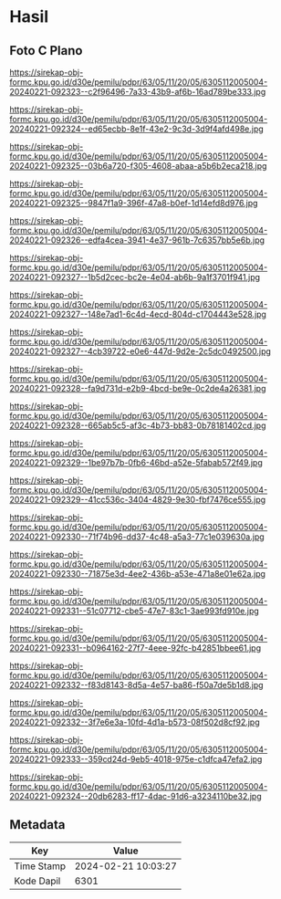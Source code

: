 # Hasil

## Foto C Plano

https://sirekap-obj-formc.kpu.go.id/d30e/pemilu/pdpr/63/05/11/20/05/6305112005004-20240221-092323--c2f96496-7a33-43b9-af6b-16ad789be333.jpg

https://sirekap-obj-formc.kpu.go.id/d30e/pemilu/pdpr/63/05/11/20/05/6305112005004-20240221-092324--ed65ecbb-8e1f-43e2-9c3d-3d9f4afd498e.jpg

https://sirekap-obj-formc.kpu.go.id/d30e/pemilu/pdpr/63/05/11/20/05/6305112005004-20240221-092325--03b6a720-f305-4608-abaa-a5b6b2eca218.jpg

https://sirekap-obj-formc.kpu.go.id/d30e/pemilu/pdpr/63/05/11/20/05/6305112005004-20240221-092325--9847f1a9-396f-47a8-b0ef-1d14efd8d976.jpg

https://sirekap-obj-formc.kpu.go.id/d30e/pemilu/pdpr/63/05/11/20/05/6305112005004-20240221-092326--edfa4cea-3941-4e37-961b-7c6357bb5e6b.jpg

https://sirekap-obj-formc.kpu.go.id/d30e/pemilu/pdpr/63/05/11/20/05/6305112005004-20240221-092327--1b5d2cec-bc2e-4e04-ab6b-9a1f3701f941.jpg

https://sirekap-obj-formc.kpu.go.id/d30e/pemilu/pdpr/63/05/11/20/05/6305112005004-20240221-092327--148e7ad1-6c4d-4ecd-804d-c1704443e528.jpg

https://sirekap-obj-formc.kpu.go.id/d30e/pemilu/pdpr/63/05/11/20/05/6305112005004-20240221-092327--4cb39722-e0e6-447d-9d2e-2c5dc0492500.jpg

https://sirekap-obj-formc.kpu.go.id/d30e/pemilu/pdpr/63/05/11/20/05/6305112005004-20240221-092328--fa9d731d-e2b9-4bcd-be9e-0c2de4a26381.jpg

https://sirekap-obj-formc.kpu.go.id/d30e/pemilu/pdpr/63/05/11/20/05/6305112005004-20240221-092328--665ab5c5-af3c-4b73-bb83-0b78181402cd.jpg

https://sirekap-obj-formc.kpu.go.id/d30e/pemilu/pdpr/63/05/11/20/05/6305112005004-20240221-092329--1be97b7b-0fb6-46bd-a52e-5fabab572f49.jpg

https://sirekap-obj-formc.kpu.go.id/d30e/pemilu/pdpr/63/05/11/20/05/6305112005004-20240221-092329--41cc536c-3404-4829-9e30-fbf7476ce555.jpg

https://sirekap-obj-formc.kpu.go.id/d30e/pemilu/pdpr/63/05/11/20/05/6305112005004-20240221-092330--71f74b96-dd37-4c48-a5a3-77c1e039630a.jpg

https://sirekap-obj-formc.kpu.go.id/d30e/pemilu/pdpr/63/05/11/20/05/6305112005004-20240221-092330--71875e3d-4ee2-436b-a53e-471a8e01e62a.jpg

https://sirekap-obj-formc.kpu.go.id/d30e/pemilu/pdpr/63/05/11/20/05/6305112005004-20240221-092331--51c07712-cbe5-47e7-83c1-3ae993fd910e.jpg

https://sirekap-obj-formc.kpu.go.id/d30e/pemilu/pdpr/63/05/11/20/05/6305112005004-20240221-092331--b0964162-27f7-4eee-92fc-b42851bbee61.jpg

https://sirekap-obj-formc.kpu.go.id/d30e/pemilu/pdpr/63/05/11/20/05/6305112005004-20240221-092332--f83d8143-8d5a-4e57-ba86-f50a7de5b1d8.jpg

https://sirekap-obj-formc.kpu.go.id/d30e/pemilu/pdpr/63/05/11/20/05/6305112005004-20240221-092332--3f7e6e3a-10fd-4d1a-b573-08f502d8cf92.jpg

https://sirekap-obj-formc.kpu.go.id/d30e/pemilu/pdpr/63/05/11/20/05/6305112005004-20240221-092333--359cd24d-9eb5-4018-975e-c1dfca47efa2.jpg

https://sirekap-obj-formc.kpu.go.id/d30e/pemilu/pdpr/63/05/11/20/05/6305112005004-20240221-092324--20db6283-ff17-4dac-91d6-a3234110be32.jpg


## Metadata

| Key        | Value               |
| ---------- | ------------------- |
| Time Stamp | 2024-02-21 10:03:27 |
| Kode Dapil | 6301                |



